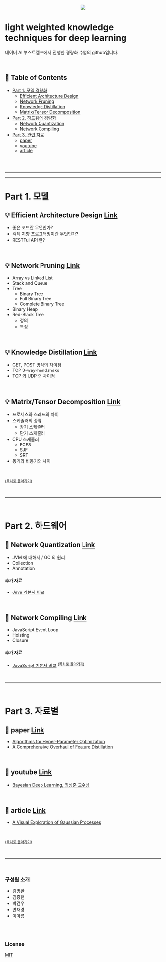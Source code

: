 <div align=center>

![](/assets/images/tech_interview_main.png)

</div>

# light weighted knowledge techniques for deep learning

네이버 AI 부스트캠프에서 진행한 경량화 수업의 github입니다.
<!-- <div align=center></div> -->

</br>

## :memo: Table of Contents

<!-- - [경량화의 목적](#경량화의-목적) -->
- [Part 1. 모델 경량화](#part-1-모델)
  - [Efficient Architecture Design]()
  - [Network Pruning]()
  - [Knowledge Distillation]()
  - [Matrix/Tensor Decomposition]()
- [Part 2. 하드웨어 경량화](#part-2-하드웨어)
  - [Network Quantization]()
  - [Network Compiling]()
- [Part 3. 관련 자료](#part-3-자료별)
  - [paper]()
  - [youtube]()
  - [article]()
</br>

</br>

---
<!-- 
### [경량화의 목적]()

- 모델의연구와는별개로,산업에적용되기위해서거쳐야하는과정
- 요구조건(하드웨어종류,latency제한,요구throughput,성능)들간의trade-off를 고려하여모델경량화/최적화를수행 -->

---

# Part 1. 모델

## :bulb: Efficient Architecture Design [Link]()

- 좋은 코드란 무엇인가?
- 객체 지향 프로그래밍이란 무엇인가?
- RESTFul API 란?

</br>

## :bulb: Network Pruning [Link]()

- Array vs Linked List
- Stack and Queue
- Tree
  - Binary Tree
  - Full Binary Tree
  - Complete Binary Tree
- Binary Heap
- Red-Black Tree
  - 정의
  - 특징
</br>

## :bulb: Knowledge Distillation [Link]()

- GET, POST 방식의 차이점
- TCP 3-way-handshake
- TCP 와 UDP 의 차이점

</br>

## :bulb: Matrix/Tensor Decomposition [Link]()

- 프로세스와 스레드의 차이
- 스케줄러의 종류
  - 장기 스케줄러
  - 단기 스케줄러
- CPU 스케줄러
  - FCFS
  - SJF
  - SRT
- 동기와 비동기의 차이

</br>

<sup>[(목차로 돌아가기)](#light-weighted-knowledge-techniques-for-deep-learning)</sup>

</br>

---

</br>

# Part 2. 하드웨어

## :gem: Network Quantization [Link]()

- JVM 에 대해서 / GC 의 원리
- Collection
- Annotation

#### 추가 자료

- [Java 기본서 비교](http://asfirstalways.tistory.com/146)

</br>

## :gem: Network Compiling [Link]()

- JavaScript Event Loop
- Hoisting
- Closure

#### 추가 자료

- [JavaScript 기본서 비교](http://asfirstalways.tistory.com/246)
<sup>[(목차로 돌아가기)](#light-weighted-knowledge-techniques-for-deep-learning)</sup>

</br>

---

</br>

# Part 3. 자료별

## :large_orange_diamond: paper [Link]()

- [Algorithms for Hyper-Parameter Optimization](https://papers.nips.cc/paper/2011/file/86e8f7ab32cfd12577bc2619bc635690-Paper.pdf)
- [A Comprehensive Overhaul of Feature Distillation](https://arxiv.org/pdf/1904.01866.pdf)


</br>

## :large_orange_diamond: youtube [Link]()

- [Bayesian Deep Learning, 최성준 교수님](https://www.edwith.org/bayesiandeeplearning/lecture/24811?isDesc=false)


</br>

## :large_orange_diamond: article [Link]()

- [A Visual Exploration of Gaussian Processes](https://distill.pub/2019/visual-exploration-gaussian-processes/)

</br>

<sup>[(목차로 돌아가기)](#light-weighted-knowledge-techniques-for-deep-learning)</sup>

</br>

---

</br>

### 구성원 소개

- 김명환
- 김종헌
- 박건우
- 변재경
- 이아름


</br>

</br>

### License

[MIT]()

